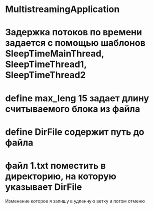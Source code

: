 ﻿# MultistreamingApplication
# Задержка потоков по времени задается с помощью шаблонов SleepTimeMainThread, SleepTimeThread1,  SleepTimeThread2
# define max_leng 15 задает длину считываемого блока из файла
# define DirFile содержит путь до файла
# файл 1.txt поместить в директорию, на которую указывает DirFile

Изменение которое я запишу в удленную ветку и потом отменю